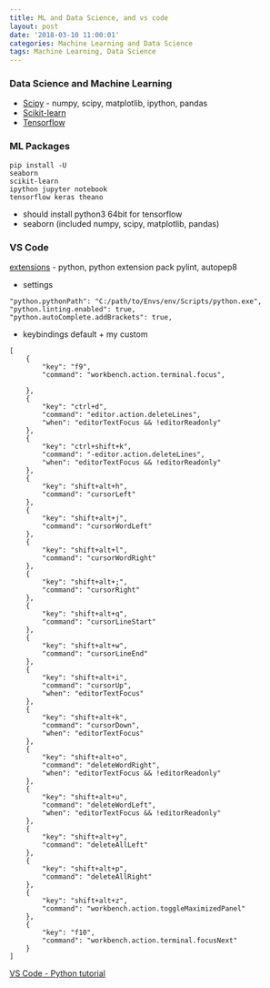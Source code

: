 ```yaml
---
title: ML and Data Science, and vs code
layout: post
date: '2018-03-10 11:00:01'
categories: Machine Learning and Data Science
tags: Machine Learning, Data Science
---
```


### Data Science and Machine Learning
* [Scipy](https://www.scipy.org/) - numpy, scipy, matplotlib, ipython, pandas
* [Scikit-learn](http://scikit-learn.org/stable/#)
* [Tensorflow](https://www.tensorflow.org/)

### ML Packages
```
pip install -U
seaborn
scikit-learn
ipython jupyter notebook
tensorflow keras theano
```
* should install python3 64bit for tensorflow
* seaborn (included numpy, scipy, matplotlib, pandas)

### VS Code
[extensions](https://marketplace.visualstudio.com/VSCode) -  python, python extension pack
pylint, autopep8

* settings
```
"python.pythonPath": "C:/path/to/Envs/env/Scripts/python.exe",
"python.linting.enabled": true,
"python.autoComplete.addBrackets": true,
```

* keybindings default + my custom
```
[
    {
        "key": "f9",
        "command": "workbench.action.terminal.focus",

    },
    {
        "key": "ctrl+d",
        "command": "editor.action.deleteLines",
        "when": "editorTextFocus && !editorReadonly"
    },
    {
        "key": "ctrl+shift+k",
        "command": "-editor.action.deleteLines",
        "when": "editorTextFocus && !editorReadonly"
    },
    {
        "key": "shift+alt+h",
        "command": "cursorLeft"
    },
    {
        "key": "shift+alt+j",
        "command": "cursorWordLeft"
    },
    {
        "key": "shift+alt+l",
        "command": "cursorWordRight"
    },
    {
        "key": "shift+alt+;",
        "command": "cursorRight"
    },
    {
        "key": "shift+alt+q",
        "command": "cursorLineStart"
    },
    {
        "key": "shift+alt+w",
        "command": "cursorLineEnd"
    },
    {
        "key": "shift+alt+i",
        "command": "cursorUp",
        "when": "editorTextFocus"
    },
    {
        "key": "shift+alt+k",
        "command": "cursorDown",
        "when": "editorTextFocus"
    },
    {
        "key": "shift+alt+o",
        "command": "deleteWordRight",
        "when": "editorTextFocus && !editorReadonly"
    },
    {
        "key": "shift+alt+u",
        "command": "deleteWordLeft",
        "when": "editorTextFocus && !editorReadonly"
    },
    {
        "key": "shift+alt+y",
        "command": "deleteAllLeft"
    },
    {
        "key": "shift+alt+p",
        "command": "deleteAllRight"
    },
    {
        "key": "shift+alt+z",
        "command": "workbench.action.toggleMaximizedPanel"
    },
    {
        "key": "f10",
        "command": "workbench.action.terminal.focusNext"
    }
]
```

[VS Code - Python tutorial](https://code.visualstudio.com/docs/python/python-tutorial)
